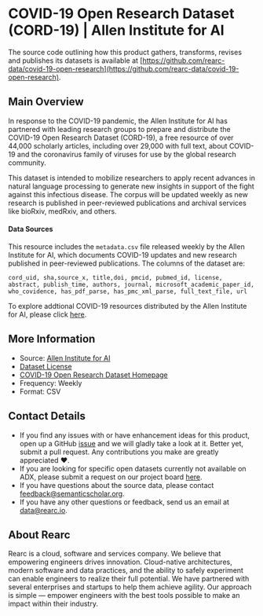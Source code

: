 # COVID-19 Open Research Dataset (CORD-19) | Allen Institute for AI

The source code outlining how this product gathers, transforms, revises and publishes its datasets is available at [https://github.com/rearc-data/covid-19-open-research](https://github.com/rearc-data/covid-19-open-research).

## Main Overview
In response to the COVID-19 pandemic, the Allen Institute for AI has partnered with leading research groups to prepare and distribute the COVID-19 Open Research Dataset (CORD-19), a free resource of over 44,000 scholarly articles, including over 29,000 with full text, about COVID-19 and the coronavirus family of viruses for use by the global research community.

This dataset is intended to mobilize researchers to apply recent advances in natural language processing to generate new insights in support of the fight against this infectious disease. The corpus will be updated weekly as new research is published in peer-reviewed publications and archival services like bioRxiv, medRxiv, and others.

#### Data Sources
This resource includes the `metadata.csv` file released weekly by the Allen Institute for AI, which documents COVID-19 updates and new research published in peer-reviewed publications. The columns of the dataset are:

`cord_uid, sha,source_x, title,doi, pmcid, pubmed_id, license, abstract, publish_time, authors, journal, microsoft_academic_paper_id, who_covidence, has_pdf_parse, has_pmc_xml_parse, full_text_file, url`

To explore addtional COVID-19 resources distributed by the Allen Institute for AI, please click [here](https://www.semanticscholar.org/cord19/download).

## More Information
- Source: [Allen Institute for AI](https://allenai.org/)  
- [Dataset License](https://ai2-semanticscholar-cord-19.s3-us-west-2.amazonaws.com/2020-03-13/COVID.DATA.LIC.AGMT.pdf)    
- [COVID-19 Open Research Dataset Homepage](https://pages.semanticscholar.org/coronavirus-research)    
- Frequency: Weekly
- Format: CSV

## Contact Details
- If you find any issues with or have enhancement ideas for this product, open up a GitHub [issue](https://github.com/rearc-data/covid-19-open-research/issues) and we will gladly take a look at it. Better yet, submit a pull request. Any contributions you make are greatly appreciated :heart:.
- If you are looking for specific open datasets currently not available on ADX, please submit a request on our project board [here](https://github.com/rearc-data/covid-datasets-aws-data-exchange/projects/1).
- If you have questions about the source data, please contact feedback@semanticscholar.org.
- If you have any other questions or feedback, send us an email at data@rearc.io.

## About Rearc
Rearc is a cloud, software and services company. We believe that empowering engineers drives innovation. Cloud-native architectures, modern software and data practices, and the ability to safely experiment can enable engineers to realize their full potential. We have partnered with several enterprises and startups to help them achieve agility. Our approach is simple — empower engineers with the best tools possible to make an impact within their industry.
